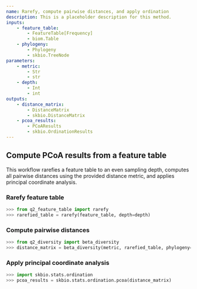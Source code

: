 ```yaml
---
name: Rarefy, compute pairwise distances, and apply ordination
description: This is a placeholder description for this method.
inputs:
    - feature_table:
        - FeatureTable[Frequency]
        - biom.Table
    - phylogeny:
        - Phylogeny
        - skbio.TreeNode
parameters:
    - metric:
        - Str
        - str
    - depth:
        - Int
        - int
outputs:
    - distance_matrix:
        - DistanceMatrix
        - skbio.DistanceMatrix
    - pcoa_results:
        - PCoAResults
        - skbio.OrdinationResults
---
```

## Compute PCoA results from a feature table

This workflow rarefies a feature table to an even sampling depth, computes all
pairwise distances using the provided distance metric, and applies principal
coordinate analysis.

### Rarefy feature table

```python
>>> from q2_feature_table import rarefy
>>> rarefied_table = rarefy(feature_table, depth=depth)
```

### Compute pairwise distances

```python
>>> from q2_diversity import beta_diversity
>>> distance_matrix = beta_diversity(metric, rarefied_table, phylogeny=phylogeny)
```

### Apply principal coordinate analysis

```python
>>> import skbio.stats.ordination
>>> pcoa_results = skbio.stats.ordination.pcoa(distance_matrix)
```
